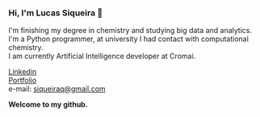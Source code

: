 ### Hi, I'm Lucas Siqueira 👋

I'm finishing my degree in chemistry and studying big data and analytics.</br>
I'm a Python programmer, at university I had contact with computational chemistry.</br>
I am currently Artificial Intelligence developer at Cromai.</br>

<a href="https://www.linkedin.com/in/lucasiqueiira/">Linkedin</a><br>
<a href="https://github.com/lucassiro/Portfolio">Portfolio</a><br>
e-mail: siqueiraq@gmail.com


**Welcome to my github.**
